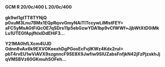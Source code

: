 #### GCM R 20/0c/400 L 20/0c/400
**gk9wl1gtTT8TYNjQ**<br/>**p0xuM3Lnu7BMx1EQpRqvvGmyNAiTITccywLiMlstFEY=**<br/>**aFC5yMsAGtFiQcOE7qSDrs11p5ebGzwYDA1bp9vCfWWf+JjbWtXtD0iMkLu1UTEGfApjfhIxlDdEHiF3...**<br/><br/>
**Y21MA0hfLXcm4UJD**<br/>**Odnn8vAx6k9EXVOKeexhDgPGosEcFvjlKWz4Kdx2ruI=**<br/>**pbT4rvEU1wViAVX9szgnncF9SE8X9Jwfiw9SIUZabsFnfjkN42jFzPjzskhJjqVMSBVz60GKmuhSOFeh...**